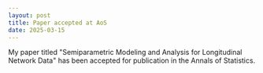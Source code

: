 ```yaml
---
layout: post
title: Paper accepted at AoS
date: 2025-03-15
---
```


My paper titled "Semiparametric Modeling and Analysis for Longitudinal Network Data" has been accepted for publication in the Annals of Statistics.